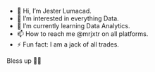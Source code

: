 - 👋 Hi, I’m Jester Lumacad.
- 👀 I’m interested in everything Data.
- 🌱 I’m currently learning Data Analytics.
- 📫 How to reach me @mrjxtr on all platforms.
- ⚡ Fun fact: I am a jack of all trades.

Bless up 🙏🏼

<!---
mrjxtr/mrjxtr is a ✨ special ✨ repository because its `README.md` (this file) appears on your GitHub profile.
You can click the Preview link to take a look at your changes.
--->
